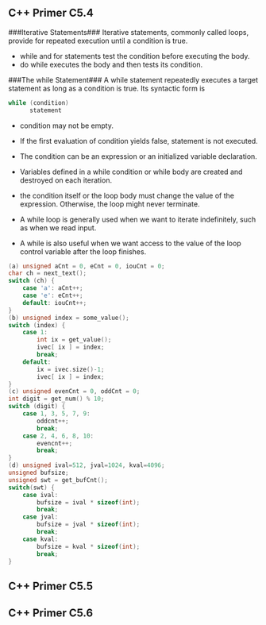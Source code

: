 ## C++ Primer C5.4

###Iterative Statements###
Iterative statements, commonly called loops, provide for repeated execution until a condition is true. 
* while and for statements test the condition before executing the body. 
* do while executes the body and then tests its condition.


###The while Statement###
A while statement repeatedly executes a target statement as long as a condition is true. Its syntactic form is
```cpp
while (condition)
      statement
```

* condition may not be empty. 
* If the first evaluation of condition yields false, statement is not executed.
* The condition can be an expression or an initialized variable declaration. 
* Variables defined in a while condition or while body are created and destroyed on each iteration.
* the condition itself or the loop body must change the value of the expression. Otherwise, the loop might never terminate.


* A while loop is generally used when we want to iterate indefinitely, such as when we read input. 
* A while is also useful when we want access to the value of the loop control variable after the loop finishes.

```cpp
(a) unsigned aCnt = 0, eCnt = 0, iouCnt = 0;
char ch = next_text();
switch (ch) {
    case 'a': aCnt++;
    case 'e': eCnt++;
    default: iouCnt++;
}
(b) unsigned index = some_value();
switch (index) {
    case 1:
        int ix = get_value();
        ivec[ ix ] = index;
        break;
    default:
        ix = ivec.size()-1;
        ivec[ ix ] = index;
}
(c) unsigned evenCnt = 0, oddCnt = 0;
int digit = get_num() % 10;
switch (digit) {
    case 1, 3, 5, 7, 9:
        oddcnt++;
        break;
    case 2, 4, 6, 8, 10:
        evencnt++;
        break;
}
(d) unsigned ival=512, jval=1024, kval=4096;
unsigned bufsize;
unsigned swt = get_bufCnt();
switch(swt) {
    case ival:
        bufsize = ival * sizeof(int);
        break;
    case jval:
        bufsize = jval * sizeof(int);
        break;
    case kval:
        bufsize = kval * sizeof(int);
        break;
}
```

## C++ Primer C5.5


## C++ Primer C5.6
